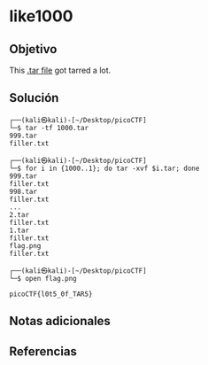 # like1000
## Objetivo
This [.tar file](https://jupiter.challenges.picoctf.org/static/52084b5ad360b25f9af83933114324e0/1000.tar) got tarred a lot.
## Solución
```
┌──(kali㉿kali)-[~/Desktop/picoCTF]
└─$ tar -tf 1000.tar
999.tar
filler.txt

┌──(kali㉿kali)-[~/Desktop/picoCTF]
└─$ for i in {1000..1}; do tar -xvf $i.tar; done
999.tar
filler.txt
998.tar
filler.txt
...
2.tar
filler.txt
1.tar
filler.txt
flag.png
filler.txt

┌──(kali㉿kali)-[~/Desktop/picoCTF]
└─$ open flag.png

picoCTF{l0t5_0f_TAR5}
```
## Notas adicionales
## Referencias